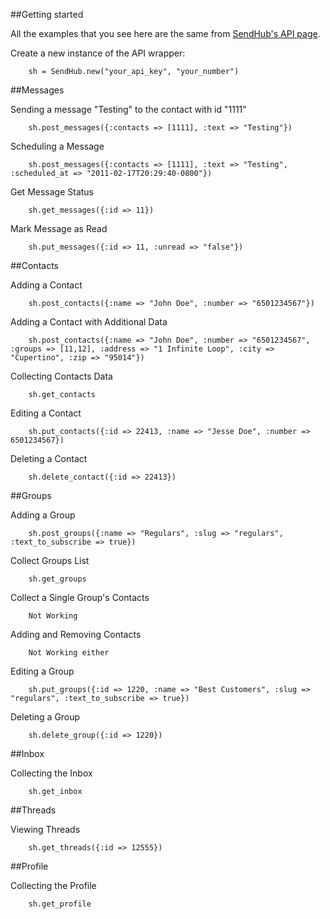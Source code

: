 ##Getting started

All the examples that you see here are the same from [SendHub's API page](http://apidocs.sendhub.com/).

Create a new instance of the API wrapper:

		sh = SendHub.new("your_api_key", "your_number")

##Messages

Sending a message "Testing" to the contact with id "1111"

		sh.post_messages({:contacts => [1111], :text => "Testing"})

Scheduling a Message

		sh.post_messages({:contacts => [1111], :text => "Testing", :scheduled_at => "2011-02-17T20:29:40-0800"})

Get Message Status

		sh.get_messages({:id => 11})

Mark Message as Read

		sh.put_messages({:id => 11, :unread => "false"})

##Contacts

Adding a Contact

		sh.post_contacts({:name => "John Doe", :number => "6501234567"})

Adding a Contact with Additional Data

		sh.post_contacts({:name => "John Doe", :number => "6501234567", :groups => [11,12], :address => "1 Infinite Loop", :city => "Cupertino", :zip => "95014"})

Collecting Contacts Data

		sh.get_contacts

Editing a Contact

		sh.put_contacts({:id => 22413, :name => "Jesse Doe", :number => 6501234567})

Deleting a Contact

		sh.delete_contact({:id => 22413})

##Groups

Adding a Group

		sh.post_groups({:name => "Regulars", :slug => "regulars", :text_to_subscribe => true})

Collect Groups List

		sh.get_groups

Collect a Single Group's Contacts

		Not Working
		
Adding and Removing Contacts
		
		Not Working either

Editing a Group

		sh.put_groups({:id => 1220, :name => "Best Customers", :slug => "regulars", :text_to_subscribe => true})

Deleting a Group

		sh.delete_group({:id => 1220})
		
##Inbox

Collecting the Inbox

		sh.get_inbox

##Threads

Viewing Threads

		sh.get_threads({:id => 12555})

##Profile

Collecting the Profile

		sh.get_profile
